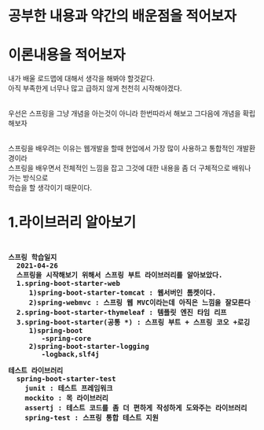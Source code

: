 공부한 내용과 약간의 배운점을 적어보자
======================================
# 이론내용을 적어보자

내가 배울 로드맵에 대해서 생각을 해봐야 할것같다.<br>
아직 부족한게 너무나 많고 급하지 않게 천천히 시작해야겠다.<br>

<br>우선은 스프링을 그냥 개념을 아는것이 아니라 한번따라서 해보고 그다음에 개념을 확립해보자<br>

<br>스프링을  배우려는 이유는 웹개발을 할때 현업에서 가장 많이 사용하고 통합적인 개발환경이라<br>
스프링을 배우면서 전체적인 느낌을 잡고 그것에 대한 내용을 좀 더 구체적으로 배워나가는 방식으로<br>
학습을 할 생각이기 때문이다.<br>

# <P><strong>1.라이브러리 알아보기
<pre><p>스프링 학습일지
  2021-04-26
  스프링을 시작해보기 위해서 스프링 부트 라이브러리를 알아보았다.   
  1.spring-boot-starter-web   
     1)spring-boot-starter-tomcat : 웹서버인 톰켓이다.
     2)spring-webmvc : 스프링 웹 MVC이라는데 아직은 느낌을 잘모른다 ㅎㅎ
  2.spring-boot-starter-thymeleaf : 템플릿 엔진 타임 리프
  3.spring-boot-starter(공통 *) : 스프링 부트 + 스프링 코오 +로깅
     1)spring-boot
        -spring-core
     2)spring-boot-starter-logging
        -logback,slf4j
<p>테스트 라이브러리
  spring-boot-starter-test
    junit : 테스트 프레임워크
    mockito : 목 라이브러리
    assertj : 테스트 코드를 좀 더 편하게 작성하게 도와주는 라이브러리
    spring-test : 스프링 통합 테스트 지원</pre>

  

  
  

